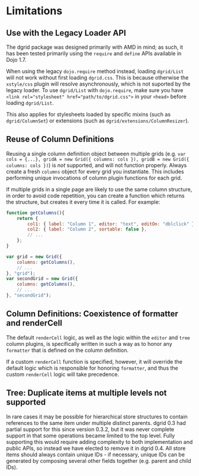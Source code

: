 # Limitations

## Use with the Legacy Loader API

The dgrid package was designed primarily with AMD in mind; as such, it has been
tested primarily using the `require` and `define` APIs available in Dojo 1.7.

When using the legacy `dojo.require` method instead, loading `dgrid/List` will
not work without first loading `dgrid.css`.  This is because otherwise the
`xstyle/css` plugin will resolve asynchronously, which is not suported by the
legacy loader.  To use `dgrid/List` with `dojo.require`, make sure you have
`<link rel="stylesheet" href="path/to/dgrid.css">` in your `<head>` before
loading `dgrid/List`.

This also applies for stylesheets loaded by specific mixins (such as `dgrid/ColumnSet`)
or extensions (such as `dgrid/extensions/ColumnResizer`).

## Reuse of Column Definitions

Reusing a single column definition object between multiple grids (e.g.
`var cols = {...}, gridA = new Grid({ columns: cols }), gridB = new Grid({ columns: cols })`)
is *not* supported, and will not function properly. Always create a fresh `columns`
object for every grid you instantiate.  This includes performing unique invocations
of column plugin functions for each grid.

If multiple grids in a single page are likely to use the same column structure,
in order to avoid code repetition, you can create a function which returns
the structure, but creates it every time it is called.  For example:

```js
function getColumns(){
    return {
        col1: { label: "Column 1", editor: "text", editOn: "dblclick" },
        col2: { label: "Column 2", sortable: false },
        // ...
    };
}

var grid = new Grid({
    columns: getColumns(),
    // ...
}, "grid");
var secondGrid = new Grid({
    columns: getColumns(),
    // ...
}, "secondGrid");
```

## Column Definitions: Coexistence of formatter and renderCell

The default `renderCell` logic, as well as the logic within the `editor` and
`tree` column plugins, is specifically written in such a way as to honor any
`formatter` that is defined on the column definition.

If a custom `renderCell` function is specified, however, it will override the
default logic which is responsible for honoring `formatter`, and thus the custom
`renderCell` logic will take precedence.

## Tree: Duplicate items at multiple levels not supported

In rare cases it may be possible for hierarchical store structures to contain
references to the same item under multiple distinct parents.  dgrid 0.3 had partial
support for this since version 0.3.2, but it was never complete support in that
some operations became limited to the top level.  Fully supporting this would
require adding complexity to both implementation and public APIs, so instead
we have elected to remove it in dgrid 0.4.  All store items should always contain
unique IDs - if necessary, unique IDs can be generated by composing several
other fields together (e.g. parent and child IDs).